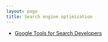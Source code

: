 ```yaml
---
layout: page
title: Search engine optimization
---
```


* [Google Tools for Search Developers](https://developers.google.com/search/tools/)